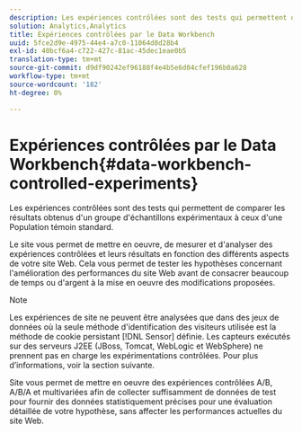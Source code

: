 ```yaml
---
description: Les expériences contrôlées sont des tests qui permettent de comparer les résultats obtenus d'un groupe d'échantillons expérimentaux à ceux d'une Population témoin standard.
solution: Analytics,Analytics
title: Expériences contrôlées par le Data Workbench
uuid: 5fce2d9e-4975-44e4-a7c0-11064d8d28b4
exl-id: 40bcf6a4-c722-427c-81ac-45dec1eae0b5
translation-type: tm+mt
source-git-commit: d9df90242ef96188f4e4b5e6d04cfef196b0a628
workflow-type: tm+mt
source-wordcount: '182'
ht-degree: 0%

---
```


# Expériences contrôlées par le Data Workbench{#data-workbench-controlled-experiments}

Les expériences contrôlées sont des tests qui permettent de comparer les résultats obtenus d&#39;un groupe d&#39;échantillons expérimentaux à ceux d&#39;une Population témoin standard.

Le site vous permet de mettre en oeuvre, de mesurer et d&#39;analyser des expériences contrôlées et leurs résultats en fonction des différents aspects de votre site Web. Cela vous permet de tester les hypothèses concernant l&#39;amélioration des performances du site Web avant de consacrer beaucoup de temps ou d&#39;argent à la mise en oeuvre des modifications proposées.

>[!NOTE]
>
>Les expériences de site ne peuvent être analysées que dans des jeux de données où la seule méthode d&#39;identification des visiteurs utilisée est la méthode de cookie persistant [!DNL Sensor] définie. Les capteurs exécutés sur des serveurs J2EE (JBoss, Tomcat, WebLogic et WebSphere) ne prennent pas en charge les expérimentations contrôlées. Pour plus d’informations, voir la section suivante.

Site vous permet de mettre en oeuvre des expériences contrôlées A/B, A/B/A et multivariées afin de collecter suffisamment de données de test pour fournir des données statistiquement précises pour une évaluation détaillée de votre hypothèse, sans affecter les performances actuelles du site Web.
